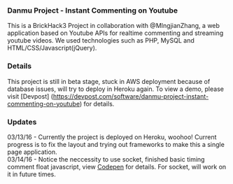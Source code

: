 ### Danmu Project - Instant Commenting on Youtube
This is a BrickHack3 Project in collaboration with @MIngjianZhang, a web application based on Youtube APIs for realtime commenting and streaming youtube videos. We used technologies such as PHP, MySQL and HTML/CSS/Javascript(jQuery). 
### Details
This project is still in beta stage, stuck in AWS deployment because of database issues, will try to deploy in Heroku again. 
To view a demo, please visit [Devpost] (https://devpost.com/software/danmu-project-instant-commenting-on-youtube) for details. 

### Updates
03/13/16 - Currently the project is deployed on Heroku, woohoo! Current progress is to fix the layout and trying out frameworks to make this a single page application.  
03/14/16 - Notice the neccessity to use socket, finished basic timing comment float javascript, view [Codepen](http://codepen.io/ylu21/pen/KWqYvg) for details. For socket, will work on it in future times. 
